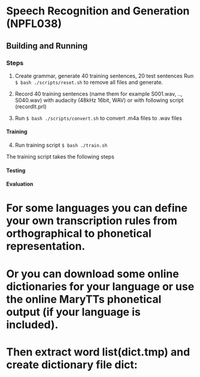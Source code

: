 # Speech Recognition and Generation (NPFL038)

## Building and Running

### Steps

1. Create grammar, generate 40 training sentences, 20 test sentences
Run `$ bash ./scripts/reset.sh` to remove all files and generate.

2. Record 40  training sentences (name them for example S001.wav, .., S040.wav) with audacity (48kHz 16bit, WAV) or with following script (recordIt.prl)

3. Run `$ bash ./scripts/convert.sh` to convert .m4a files to .wav files

#### Training

4. Run training script `$ bash ./train.sh`

The training script takes the following steps

#### Testing

#### Evaluation

# For some languages you can define your own transcription rules from orthographical to phonetical representation.
# Or you can download some online dictionaries for your language or use the online MaryTTs phonetical output (if your language is included). 
# Then extract word list(dict.tmp) and create dictionary file dict:
